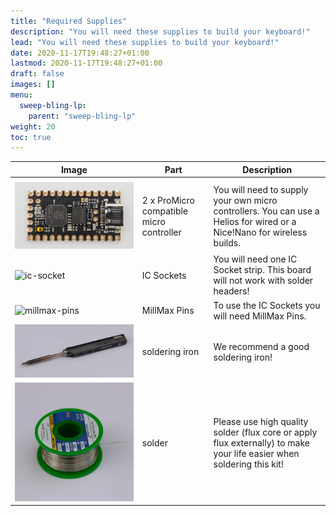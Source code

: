 ```yaml
---
title: "Required Supplies"
description: "You will need these supplies to build your keyboard!"
lead: "You will need these supplies to build your keyboard!"
date: 2020-11-17T19:48:27+01:00
lastmod: 2020-11-17T19:48:27+01:00
draft: false
images: []
menu:
  sweep-bling-lp:
    parent: "sweep-bling-lp"
weight: 20
toc: true
---
```


| Image                                  | Part                                     | Description                                                                                                            |
| -------------------------------------- | ---------------------------------------- | ---------------------------------------------------------------------------------------------------------------------- |
|                                        |                                          |                                                                                                                        |
| ![helios](helios.png)                  | 2 x ProMicro compatible micro controller | You will need to supply your own micro controllers. You can use a Helios for wired or a Nice!Nano for wireless builds. |
| ![ic-socket]()                         | IC Sockets                               | You will need one IC Socket strip. This board will not work with solder headers!                                       |
| ![millmax-pins]()                      | MillMax Pins                             | To use the IC Sockets you will need MillMax Pins.                                                                      |
| ![soldering-iron](soldering-iron.webp) | soldering iron                           | We recommend a good soldering iron!                                                                                    |
| ![solder](solder.webp)                 | solder                                   | Please use high quality solder (flux core or apply flux externally) to make your life easier when soldering this kit!  |
